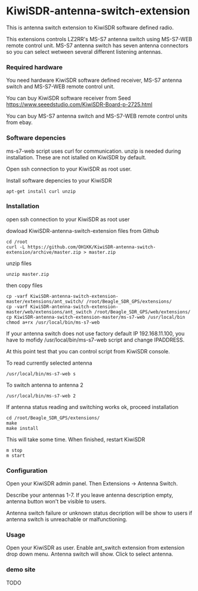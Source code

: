 # KiwiSDR-antenna-switch-extension

This is antenna switch extension to KiwiSDR software defined radio.

This extensions controls LZ2RR's MS-S7 antenna switch using MS-S7-WEB remote control unit. MS-S7 antenna switch has seven antenna connectors so you can select wetween several different listening antennas.

### Required hardware

You need hardware KiwiSDR software defined receiver, MS-S7 antenna switch and MS-S7-WEB remote control unit.

You can buy KiwiSDR software receiver from Seed https://www.seeedstudio.com/KiwiSDR-Board-p-2725.html

You can buy MS-S7 antenna switch and MS-S7-WEB remote control units from ebay.

### Software depencies

ms-s7-web script uses curl for communication. unzip is needed during installation. These are not istalled on KiwiSDR by default.

Open ssh connection to your KiwiSDR as root user.

Install software depencies to your KiwiSDR

    apt-get install curl unzip

### Installation

open ssh connection to your KiwiSDR as root user

dowload KiwiSDR-antenna-switch-extension files from Github

    cd /root
    curl -L https://github.com/OH1KK/KiwiSDR-antenna-switch-extension/archive/master.zip > master.zip

unzip files

    unzip master.zip

then copy files

    cp -varf KiwiSDR-antenna-switch-extension-master/extensions/ant_switch/ /root/Beagle_SDR_GPS/extensions/
    cp -varf KiwiSDR-antenna-switch-extension-master/web/extensions/ant_switch /root/Beagle_SDR_GPS/web/extensions/
    cp KiwiSDR-antenna-switch-extension-master/ms-s7-web /usr/local/bin
    chmod a+rx /usr/local/bin/ms-s7-web

If your antenna switch does not use factory default IP 192.168.11.100, you have to mofidy 
/usr/local/bin/ms-s7-web script and change IPADDRESS. 

At this point test that you can control script from KiwiSDR console.

To read currently selected antenna 
  
    /usr/local/bin/ms-s7-web s

To switch antenna to antenna 2

    /usr/local/bin/ms-s7-web 2
   
If antenna status reading and switching works ok, proceed installation

    cd /root/Beagle_SDR_GPS/extensions/
    make
    make install

This will take some time. When finished, restart KiwiSDR

    m stop
    m start

### Configuration

Open your KiwiSDR admin panel. Then Extensions -> Antenna Switch.

Describe your antennas 1-7. If you leave antenna description empty, antenna button won't be visible to users.

Antenna switch failure or unknown status decription will be show to users if antenna switch is unreachable or malfunctioning. 

### Usage

Open your KiwiSDR as user. Enable ant_switch extension from extension drop down menu. Antenna switch will show. Click to select antenna.

### demo site

TODO

